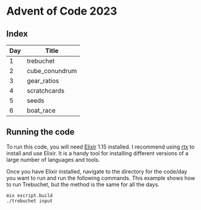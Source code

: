 # Advent of Code 2023

## Index

| Day | Title          |
|-----|----------------|
|   1 | trebuchet      |
|   2 | cube_conundrum |
|   3 | gear_ratios    |
|   4 | scratchcards   |
|   5 | seeds          |
|   6 | boat_race      |

## Running the code
To run this code, you will need [Elixir](https://elixir-lang.org/) 1.15
installed. I recommend using [rtx](https://github.com/jdx/rtx) to install
and use Elixir. It is a handy tool for installing different versions of a
large number of languages and tools.

Once you have Elixir installed, navigate to the directory for the code/day you
want to run and run the following commands. This example shows how to run 
Trebuchet, but the method is the same for all the days. 
```
mix escript.build
./trebuchet input
```
